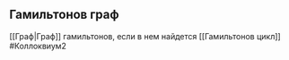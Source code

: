 ## Гамильтонов граф
[[Граф|Граф]] гамильтонов, если в нем найдется [[Гамильтонов цикл]]
#Коллоквиум2 
